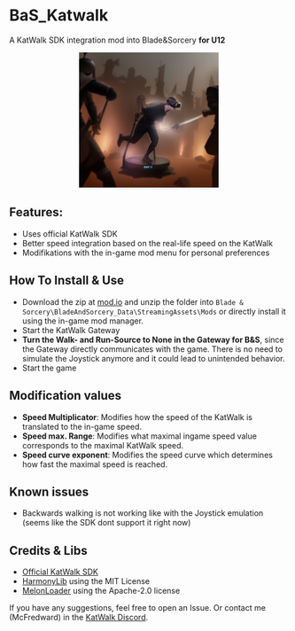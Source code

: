 # BaS_Katwalk
A KatWalk SDK integration mod into Blade&Sorcery **for U12**

<p align="center">
  <img src="BaS_Katwalk_logo.png" width="50%" height="50%">
</p>


## Features:

* Uses official KatWalk SDK
* Better speed integration based on the real-life speed on the KatWalk
* Modifikations with the in-game mod menu for personal preferences

## How To Install & Use

* Download the zip at [mod.io](https://mod.io/g/blade-and-sorcery/m/katwalk-sdk-integration) and unzip the folder into `Blade & Sorcery\BladeAndSorcery_Data\StreamingAssets\Mods` or directly install it using the in-game mod manager.
* Start the KatWalk Gateway
* **Turn the Walk- and Run-Source to None in the Gateway for B&S**, since the Gateway directly communicates with the game. There is no need to simulate the Joystick anymore and it could lead to unintended behavior.
* Start the game

## Modification values

* **Speed Multiplicator**: Modifies how the speed of the KatWalk is translated to the in-game speed.
* **Speed max. Range**: Modifies what maximal ingame speed value corresponds to the maximal KatWalk speed.
* **Speed curve exponent**: Modifies the speed curve which determines how fast the maximal speed is reached. 

## Known issues

* Backwards walking is not working like with the Joystick emulation (seems like the SDK dont support it right now)

## Credits & Libs

* [Official KatWalk SDK](https://drive.google.com/drive/folders/1K_0q1YWth80dl7g8LF57xoSN1YndUvM-)
* [HarmonyLib](https://github.com/pardeike/Harmony) using the MIT License
* [MelonLoader](https://github.com/LavaGang/MelonLoader) using the Apache-2.0 license

If you have any suggestions, feel free to open an Issue. Or contact me (McFredward) in the [KatWalk Discord](https://discord.gg/kat-vr-community-785305088465567824).

